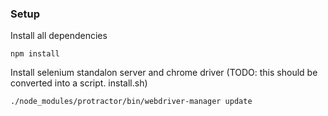 ### Setup

Install all dependencies

    npm install

Install selenium standalon server and chrome driver
(TODO: this should be converted into a script. install.sh)

    ./node_modules/protractor/bin/webdriver-manager update







